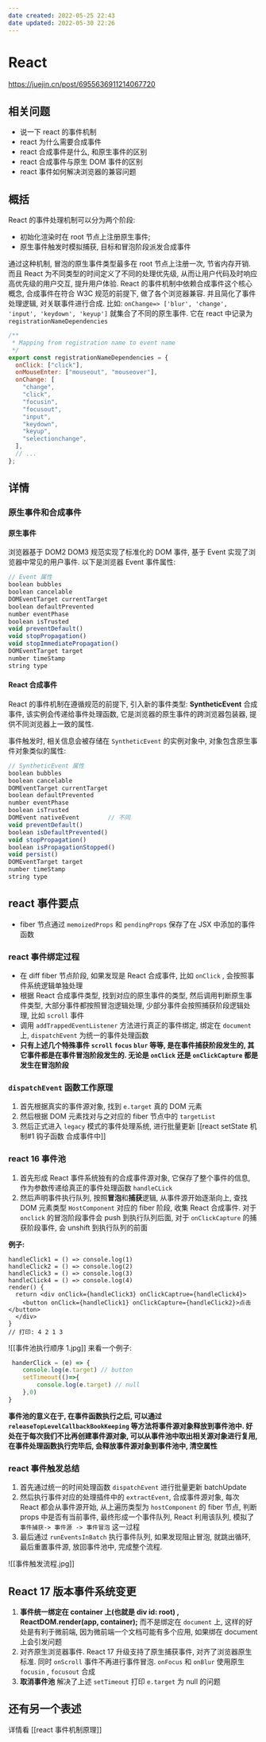 ```yaml
---
date created: 2022-05-25 22:43
date updated: 2022-05-30 22:26
---
```


# React
<https://juejin.cn/post/6955636911214067720>

## 相关问题

- 说一下 react 的事件机制
- react 为什么需要合成事件
- react 合成事件是什么, 和原生事件的区别
- react 合成事件与原生 DOM 事件的区别
- react 事件如何解决浏览器的兼容问题

## 概括

React 的事件处理机制可以分为两个阶段:

- 初始化渲染时在 root 节点上注册原生事件;
- 原生事件触发时模拟捕获, 目标和冒泡阶段派发合成事件

通过这种机制, 冒泡的原生事件类型最多在 root 节点上注册一次, 节省内存开销. 而且 React 为不同类型的时间定义了不同的处理优先级, 从而让用户代码及时响应高优先级的用户交互, 提升用户体验.
React 的事件机制中依赖合成事件这个核心概念, 合成事件在符合 W3C 规范的前提下, 做了各个浏览器兼容. 并且简化了事件处理逻辑, 对关联事件进行合成. 比如: `onChange=> ['blur', 'change', 'input', 'keydown', 'keyup']` 就集合了不同的原生事件. 它在 react 中记录为 `registrationNameDependencies`

```jsx
/**
 * Mapping from registration name to event name
 */
export const registrationNameDependencies = {
  onClick: ["click"],
  onMouseEnter: ["mouseout", "mouseover"],
  onChange: [
    "change",
    "click",
    "focusin",
    "focusout",
    "input",
    "keydown",
    "keyup",
    "selectionchange",
  ],
  // ...
};
```

## 详情

### 原生事件和合成事件

#### 原生事件

浏览器基于 DOM2 DOM3 规范实现了标准化的 DOM 事件, 基于 Event 实现了浏览器中常见的用户事件.
以下是浏览器 Event 事件属性:

```jsx
// Event 属性
boolean bubbles
boolean cancelable
DOMEventTarget currentTarget
boolean defaultPrevented
number eventPhase
boolean isTrusted
void preventDefault()
void stopPropagation()
void stopImmediatePropagation()
DOMEventTarget target
number timeStamp
string type
```

#### React 合成事件

React 的事件机制在遵循规范的前提下, 引入新的事件类型:  **SyntheticEvent** 合成事件, 该实例会传递给事件处理函数, 它是浏览器的原生事件的跨浏览器包装器, 提供不同浏览器上一致的属性.

事件触发时, 相关信息会被存储在 `SyntheticEvent` 的实例对象中, 对象包含原生事件对象类似的属性:

```jsx
// SyntheticEvent 属性
boolean bubbles
boolean cancelable
DOMEventTarget currentTarget
boolean defaultPrevented
number eventPhase
boolean isTrusted
DOMEvent nativeEvent        // 不同
void preventDefault()
boolean isDefaultPrevented()
void stopPropagation()
boolean isPropagationStopped()
void persist()
DOMEventTarget target
number timeStamp
string type
```

## react 事件要点

- fiber 节点通过 `memoizedProps` 和 `pendingProps` 保存了在 JSX 中添加的事件函数

### react 事件绑定过程

- 在 diff fiber 节点阶段, 如果发现是 React 合成事件, 比如 `onClick` , 会按照事件系统逻辑单独处理
- 根据 React 合成事件类型, 找到对应的原生事件的类型, 然后调用判断原生事件类型, 大部分事件都按照冒泡逻辑处理, 少部分事件会按照捕获阶段逻辑处理, 比如 `scroll` 事件
- 调用 `addTrappedEventListener` 方法进行真正的事件绑定, 绑定在 `document` 上, `dispatchEvent` 为统一的事件处理函数
- **只有上述几个特殊事件 `scroll` `focus` `blur` 等等, 是在事件捕获阶段发生的, 其它事件都是在事件冒泡阶段发生的. 无论是 `onClick` 还是 `onClickCapture` 都是发生在冒泡阶段**

### `dispatchEvent` 函数工作原理

1. 首先根据真实的事件源对象, 找到 `e.target` 真的 DOM 元素
2. 然后根据 DOM 元素找对与之对应的 fiber 节点中的 `targetList`
3. 然后正式进入 `legacy` 模式的事件处理系统, 进行批量更新 [[react setState 机制#1 钩子函数 合成事件中]]

### react 16 事件池

1. 首先形成 React 事件系统独有的合成事件源对象, 它保存了整个事件的信息, 作为参数传递给真正的事件处理函数 `handleCLick`
2. 然后声明事件执行队列, 按照**冒泡**和**捕获**逻辑, 从事件源开始逐渐向上, 查找 DOM 元素类型 `HostComponent` 对应的 fiber 阶段, 收集 React 合成事件. 对于 `onclick` 的冒泡阶段事件会 push 到执行队列后面, 对于  `onClickCapture` 的捕获阶段事件, 会 unshift 到执行队列的前面

**例子:**

```jsxx
handleClick1 = () => console.log(1)
handleClick2 = () => console.log(2)
handleClick3 = () => console.log(3)
handleClick4 = () => console.log(4)
render() {
  return <div onClick={handleClick3} onClickCaptrue={handleClick4}>
    <button onClick={handleClick1} onClickCapture={handleClick2}>点击</button>
  </div> 
}
// 打印: 4 2 1 3
```

![[事件池执行顺序 1.jpg]]
来看一个例子:

```jsx
 handerClick = (e) => {
    console.log(e.target) // button 
    setTimeout(()=>{
        console.log(e.target) // null
    },0)
}
```

**事件池的意义在于, 在事件函数执行之后, 可以通过 `releaseTopLevelCallbackBookKeeping` 等方法将事件源对象释放到事件池中. 好处在于每次我们不比再创建事件源对象, 可以从事件池中取出相关源对象进行复用, 在事件处理函数执行完毕后, 会释放事件源对象到事件池中, 清空属性**

### react 事件触发总结

1. 首先通过统一的时间处理函数 `dispatchEvent` 进行批量更新 batchUpdate
2. 然后执行事件对应的处理插件中的 `extractEvent`, 合成事件源对象, 每次 React 都会从事件源开始, 从上遍历类型为 `hostComponent` 的 fiber 节点, 判断 props 中是否有当前事件, 最终形成一个事件队列, React 利用该队列, 模拟了 ` 事件捕获-> 事件源 -> 事件冒泡 ` 这一过程
3. 最后通过 `runEventsInBatch` 执行事件队列, 如果发现阻止冒泡, 就跳出循环, 最后重置事件源, 放回事件池中, 完成整个流程.

![[事件触发流程.jpg]]

## React 17 版本事件系统变更

1. **事件统一绑定在 container 上(也就是 div id: root) , ReactDOM.render(app, container);** 而不是绑定在 `document` 上, 这样的好处是有利于微前端, 因为微前端一个文档可能有多个应用, 如果绑在 document 上会引发问题
2. 对齐原生浏览器事件.  React 17 升级支持了原生捕获事件, 对齐了浏览器原生标准. 同时 `onScroll` 事件不再进行事件冒泡. `onFocus` 和 `onBlur` 使用原生 `focusin` , `focusout` 合成
3. **取消事件池** 解决了上述 `setTimeout` 打印 `e.target` 为 null 的问题

## 还有另一个表述

详情看 [[react 事件机制原理]]
